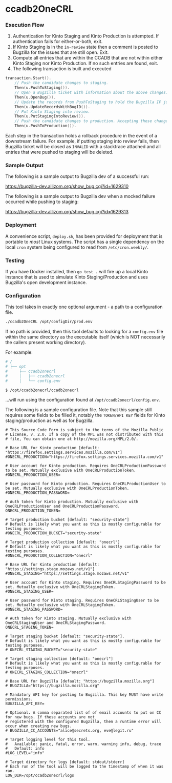 # ccadb2OneCRL

### Execution Flow

1. Authentication for Kinto Staging and Kinto Production is attempted. If authentication fails for either-or-both, exit.
2. If Kinto Staging is in the `in-review` state then a comment is posted to Bugzilla for the issues that are still open. Exit.
3. Compute all entries that are within the CCADB that are not within either Kinto Staging nor Kinto Production. If no such entries are found, exit.
4. The following transaction is built and executed

```go
transaction.Start().
    // Push the candidate changes to staging. 
    Then(u.PushToStaging()).
    // Open a Bugzilla ticket with information about the above changes.
    Then(u.OpenBug()).
    // Update the records from PushToStaging to hold the Bugzilla IF just generated.
    Then(u.UpdateRecordsWithBugID()).
    // Put Kinto Staging into review.
    Then(u.PutStagingIntoReview()).
    // Push the candidate changes to production. Accepting these changes remains a manual step.
    Then(u.PushToProduction()).
```

Each step in the transaction holds a rollback procedure in the event of a downstream failure. For example, if putting staging into review fails, then Bugzilla ticket will be closed as `INVALID` with a stacktrace attached and all entries that were pushed to staging will be deleted.

### Sample Output

The following is a sample output to Bugzilla dev of a successful run:

https://bugzilla-dev.allizom.org/show_bug.cgi?id=1629310

The following is a sample output to Bugzilla dev when a mocked failure occurred while pushing to staging:

https://bugzilla-dev.allizom.org/show_bug.cgi?id=1629313

### Deployment
A convenience script, `deploy.sh`, has been provided for deployment that is portable to _most_ Linux systems. The script has a single dependency on the local `cron` system being configured to read from `/etc/cron.weekly/`.

### Testing
If you have Docker installed, then `go test .` will fire up a local Kinto instance that is used to simulate Kinto Staging/Production and uses Bugzilla's open development instance.

### Configuration

This tool takes in exactly one optional argument - a path to a configuration file.

```bash
./ccadb2OneCRL /opt/configDir/prod.env
```

If no path is provided, then this tool defaults to looking for a `config.env` file within the same directory as the executable itself (which is NOT necessarily the callers present working directory).

For example:

```bash
# /
# ├── opt
#     ├── ccadb2onecrl
#     │   ├── ccadb2onecrl
#     │   └── config.env

$ /opt/ccadb2onecrl/ccadb2onecrl
```

...will run using the configuration found at `/opt/ccadb2onecrl/config.env`.

The following is a sample configuration file. Note that this sample still requires some fields to be filled it, notably the `TOKEN/API KEY` fields for Kinto staging/production as well as for Bugzilla.

```.env
# This Source Code Form is subject to the terms of the Mozilla Public
# License, v. 2.0. If a copy of the MPL was not distributed with this
# file, You can obtain one at http://mozilla.org/MPL/2.0/.

# Base URL for Kinto production [default: "https://firefox.settings.services.mozilla.com/v1"]
#ONECRL_PRODUCTION="https://firefox.settings.services.mozilla.com/v1"

# User account for Kinto production. Requires OneCRLProductionPassword to be set. Mutually exclusive with OneCRLProductionToken.
#ONECRL_PRODUCTION_USER=

# User password for Kinto production. Requires OneCRLProductionUser to be set. Mutually exclusive with OneCRLProductionToken.
#ONECRL_PRODUCTION_PASSWORD=

# Auth token for Kinto production. Mutually exclusive with OneCRLProductionUser and OneCRLProductionPassword.
ONECRL_PRODUCTION_TOKEN=

# Target production bucket [default: "security-state"]
# Default is likely what you want as this is mostly configurable for testing purposes.
#ONECRL_PRODUCTION_BUCKET="security-state"

# Target production collection [default: "onecrl"]
# Default is likely what you want as this is mostly configurable for testing purposes.
#ONECRL_PRODUCTION_COLLECTION="onecrl"

# Base URL for Kinto production [default: "https://settings.stage.mozaws.net/v1"]
#ONECRL_STAGING="https://settings.stage.mozaws.net/v1"

# User account for Kinto staging. Requires OneCRLStagingPassword to be set. Mutually exclusive with OneCRLStagingToken.
#ONECRL_STAGING_USER=

# User password for Kinto staging. Requires OneCRLStagingUser to be set. Mutually exclusive with OneCRLStagingToken.
#ONECRL_STAGING_PASSWORD=

# Auth token for Kinto staging. Mutually exclusive with OneCRLStagingUser and OneCRLStagingPassword.
ONECRL_STAGING_TOKEN=

# Target staging bucket [default: "security-state"].
# Default is likely what you want as this is mostly configurable for testing purposes.
# ONECRL_STAGING_BUCKET="security-state"

# Target staging collection [default: "onecrl"]
# Default is likely what you want as this is mostly configurable for testing purposes.
# ONECRL_STAGING_COLLECTION="onecrl"

# Base URL for Bugzilla [default: "https://bugzilla.mozilla.org"]
# BUGZILLA="https://bugzilla.mozilla.org"

# Mandatory API key for posting to Bugzilla. This key MUST have write permissions.
BUGZILLA_API_KEY=

# Optional. A comma separated list of of email accounts to put on CC for new bugs. If these accounts are not
# registered with the configured Bugzilla, then a runtime error will occur when creating new bugs.
# BUGZILLA_CC_ACCOUNTS="alice@secrets.org, eve@legit.ru"

# Target logging level for this tool.
#   Available: panic, fatal, error, warn, warning info, debug, trace
#   Default: info
#LOG_LEVEL="info"

# Target directory for logs [default: stdout/stderr]
# Each run of the tool will be logged to the timestamp of when it was ran.
LOG_DIR=/opt/ccadb2onecrl/logs

```
